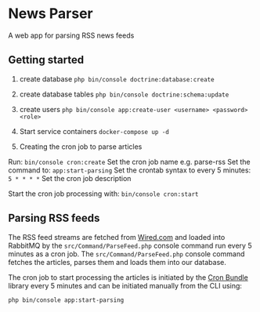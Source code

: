 # News Parser

A web app for parsing RSS news feeds


Getting started
------------
1. create database
```php bin/console doctrine:database:create```

2. create database tables
```php bin/console doctrine:schema:update```

3. create users
```php bin/console app:create-user <username> <password> <role>```

4. Start service containers
```docker-compose up -d```

5. Creating the cron job to parse articles

Run: ```bin/console cron:create```
Set the cron job name e.g. parse-rss
Set the command to:  ```app:start-parsing```
Set the crontab syntax to every 5 minutes: ```5 * * * *```
Set the cron job description

Start the cron job processing with: ```bin/console cron:start```

Parsing RSS feeds
------------
The RSS feed streams are fetched from [Wired.com](https://www.wired.com) and loaded into RabbitMQ by the ```src/Command/ParseFeed.php``` console command run every 5 minutes as a cron job. The ```src/Command/ParseFeed.php``` console command fetches the articles, parses them and loads them into our database. 

The cron job to start processing the articles is initiated by the  [Cron Bundle](https://github.com/Cron/Symfony-Bundle) library every 5 minutes and can be initiated manually from the CLI using:

```php bin/console app:start-parsing```
